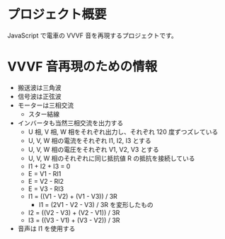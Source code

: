 # プロジェクト概要

JavaScript で電車の VVVF 音を再現するプロジェクトです。

# VVVF 音再現のための情報

- 搬送波は三角波
- 信号波は正弦波
- モーターは三相交流
  - スター結線
- インバータも当然三相交流を出力する
  - U 相, V 相, W 相をそれぞれ出力し、それぞれ 120 度ずつズレている
  - U, V, W 相の電流をそれぞれ I1, I2, I3 とする
  - U, V, W 相の電圧をそれぞれ V1, V2, V3 とする
  - U, V, W 相のそれぞれに同じ抵抗値 R の抵抗を接続している
  - I1 + I2 + I3 = 0
  - E = V1 - RI1
  - E = V2 - RI2
  - E = V3 - RI3
  - I1 = ((V1 - V2) + (V1 - V3)) / 3R
    - I1 = (2V1 - V2 - V3) / 3R を変形したもの
  - I2 = ((V2 - V3) + (V2 - V1)) / 3R
  - I3 = ((V3 - V1) + (V3 - V2)) / 3R
- 音声は I1 を使用する
